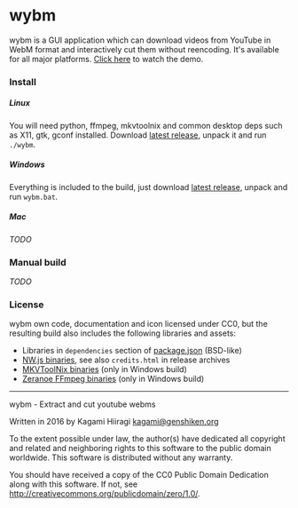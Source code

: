 # wybm

wybm is a GUI application which can download videos from YouTube in WebM format and interactively cut them without reencoding. It's available for all major platforms. [Click here](https://raw.githubusercontent.com/Kagami/wybm/assets/demo.webm) to watch the demo.

### Install

##### Linux

You will need python, ffmpeg, mkvtoolnix and common desktop deps such as X11, gtk, gconf installed. Download [latest release](https://github.com/Kagami/wybm/releases), unpack it and run `./wybm`.

##### Windows

Everything is included to the build, just download [latest release](https://github.com/Kagami/wybm/releases), unpack and run `wybm.bat`.

##### Mac

*TODO*

### Manual build

*TODO*

### License

wybm own code, documentation and icon licensed under CC0, but the resulting build also includes the following libraries and assets:

* Libraries in `dependencies` section of [package.json](package.json) (BSD-like)
* [NW.js binaries](https://github.com/nwjs/nw.js), see also `credits.html` in release archives
* [MKVToolNix binaries](https://mkvtoolnix.download/) (only in Windows build)
* [Zeranoe FFmpeg binaries](http://ffmpeg.zeranoe.com/builds/) (only in Windows build)

---

wybm - Extract and cut youtube webms

Written in 2016 by Kagami Hiiragi <kagami@genshiken.org>

To the extent possible under law, the author(s) have dedicated all copyright and related and neighboring rights to this software to the public domain worldwide. This software is distributed without any warranty.

You should have received a copy of the CC0 Public Domain Dedication along with this software. If not, see <http://creativecommons.org/publicdomain/zero/1.0/>.

